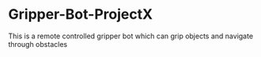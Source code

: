 # Gripper-Bot-ProjectX
This is a remote controlled gripper bot which can grip objects and navigate through obstacles 
